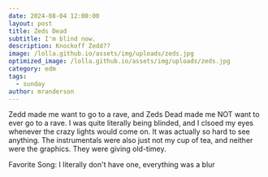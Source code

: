 ```yaml
---
date: 2024-08-04 12:00:00
layout: post
title: Zeds Dead
subtitle: I'm blind now.
description: Knockoff Zedd??
image: /lolla.github.io/assets/img/uploads/zeds.jpg
optimized_image: /lolla.github.io/assets/img/uploads/zeds.jpg
category: edm
tags:
  - sunday
author: mranderson
---
```


Zedd made me want to go to a rave, and Zeds Dead made me NOT want to ever go to a rave. I was quite literally being blinded, and I clsoed my eyes whenever the crazy lights would come on. It was actually so hard to see anything. The instrumentals were also just not my cup of tea, and neither were the graphics. They were giving old-timey.

Favorite Song: I literally don't have one, everything was a blur